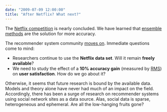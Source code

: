 ```yaml
---
date: "2009-07-09 12:00:00"
title: "After Netflix? What next?"
---
```




The [Netflix competition](http://www.daniel-lemire.com/blog/archives/2009/06/26/netflix-competition-is-over/) is nearly concluded. We have learned that [ensemble methods](https://en.wikipedia.org/wiki/Machine_learning_ensemble) are the solution for more accuracy.

The recommender system community [moves on](http://recsys.acm.org/). Immediate questions come to mind:

- Researchers continue to use the __Netflix data set__. Will it remain __freely available__?
- We need to study the effect of a __10% accuracy gain__ (measured by [RMS](https://en.wikipedia.org/wiki/Root_mean_square)) on __user satisfaction__. How do we go about it?


Otherwise, it seems that future research is bound by the available data. Models and theory alone have never had much of an impact on the field. Accordingly, there has been a surge of research on recommender systems using social network sites as a data source. Alas, social data is sparse, heterogeneous and ephemeral. Are all the low-hanging fruits gone?


